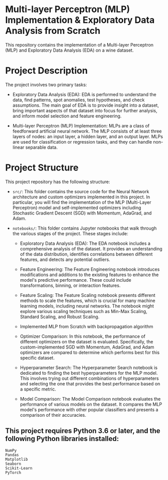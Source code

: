 # Multi-layer Perceptron (MLP) Implementation & Exploratory Data Analysis from Scratch

This repository contains the implementation of a Multi-layer Perceptron (MLP) and Exploratory Data Analysis (EDA) on a wine dataset.
# Project Description

The project involves two primary tasks:

- Exploratory Data Analysis (EDA): EDA is performed to understand the data, find patterns, spot anomalies, test hypotheses, and check assumptions. The main goal of EDA is to provide insight into a dataset, bring important aspects of that dataset into focus for further analysis, and inform model selection and feature engineering.

- Multi-layer Perceptron (MLP) Implementation: MLPs are a class of feedforward artificial neural network. The MLP consists of at least three layers of nodes: an input layer, a hidden layer, and an output layer. MLPs are used for classification or regression tasks, and they can handle non-linear separable data.

# Project Structure

This project repository has the following structure:

- `src/`: This folder contains the source code for the Neural Network architecture and custom optimizers implemented in this project. In particular, you will find the implementation of the MLP (Multi-Layer Perceptron) model and self-implemented optimizers including Stochastic Gradient Descent (SGD) with Momentum, AdaGrad, and Adam.

- `notebooks/`: This folder contains Jupyter notebooks that walk through the various stages of the project. These stages include:

     - Exploratory Data Analysis (EDA): The EDA notebook includes a comprehensive analysis of the dataset. It provides an understanding of the data distribution, identifies correlations between different features, and detects any potential outliers.

     - Feature Engineering: The Feature Engineering notebook introduces modifications and additions to the existing features to enhance the model's predictive performance. These could include transformations, binning, or interaction features.

     - Feature Scaling: The Feature Scaling notebook presents different methods to scale the features, which is crucial for many machine learning models, including neural networks. The notebook might explore various scaling techniques such as Min-Max Scaling, Standard Scaling, and Robust Scaling.

     - Implemented MLP from Scratch with backpropagation algorithm 
        
     - Optimizer Comparison: In this notebook, the performance of different optimizers on the dataset is evaluated. Specifically, the custom-implemented SGD with Momentum, AdaGrad, and Adam optimizers are compared to determine which performs best for this specific dataset.
        
     - Hyperparameter Search: The Hyperparameter Search notebook is dedicated to finding the best hyperparameters for the MLP model. This involves trying out different combinations of hyperparameters and selecting the one that provides the best performance based on a specific metric.

     - Model Comparison: The Model Comparison notebook evaluates the performance of various models on the dataset. It compares the MLP model's performance with other popular classifiers and presents a comparison of their accuracies.

## This project requires Python 3.6 or later, and the following Python libraries installed:

    NumPy
    Pandas
    Matplotlib
    Seaborn
    Scikit-Learn
    PyTorch
    
 
